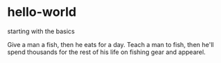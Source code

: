 # hello-world
starting with the basics

Give a man a fish, then he eats for a day. Teach a man to fish, then he'll spend thousands for the rest of his life on fishing gear and appearel. 
